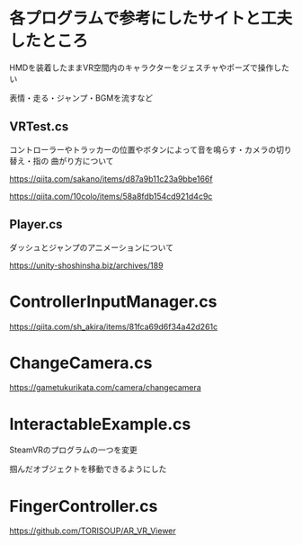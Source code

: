# 各プログラムで参考にしたサイトと工夫したところ

HMDを装着したままVR空間内のキャラクターをジェスチャやポーズで操作したい

表情・走る・ジャンプ・BGMを流すなど

## VRTest.cs
コントローラーやトラッカーの位置やボタンによって音を鳴らす・カメラの切り替え・指の
曲がり方について

https://qiita.com/sakano/items/d87a9b11c23a9bbe166f

https://qiita.com/10colo/items/58a8fdb154cd921d4c9c

## Player.cs

ダッシュとジャンプのアニメーションについて

https://unity-shoshinsha.biz/archives/189

# ControllerInputManager.cs

https://qiita.com/sh_akira/items/81fca69d6f34a42d261c

# ChangeCamera.cs

https://gametukurikata.com/camera/changecamera

# InteractableExample.cs
SteamVRのプログラムの一つを変更

掴んだオブジェクトを移動できるようにした

# FingerController.cs

https://github.com/TORISOUP/AR_VR_Viewer


